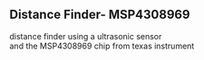 ## Distance Finder- MSP4308969

distance finder using a ultrasonic sensor  
and the MSP4308969 chip from texas instrument

